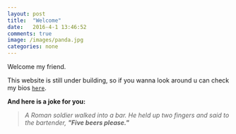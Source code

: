 ```yaml
---
layout: post
title:  "Welcome"
date:   2016-4-1 13:46:52
comments: true
image: /images/panda.jpg
categories: none
---
```

Welcome my friend.

This website is still under building, so if you wanna look around u can check my bios [`here`](https://naughtychen.cc/about/).

**And here is a joke for you:**

>  *A Roman soldier walked into a bar. He held up two fingers and said to the bartender,  **"Five beers please."***